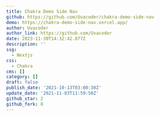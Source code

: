 ```yaml
---
title: Chakra Demo Side Nav
github: https://github.com/Uvacoder/chakra-demo-side-nav
demo: https://chakra-demo-side-nav.vercel.app/
author: Uvacoder
author_link: https://github.com/Uvacoder
date: 2023-11-30T14:32:42.877Z
description: ''
ssg:
  - Nextjs
css:
  - Chakra
cms: []
category: []
draft: false
publish_date: '2021-10-13T03:00:30Z'
update_date: '2021-11-03T11:59:50Z'
github_star: 2
github_fork: 0
---
```

